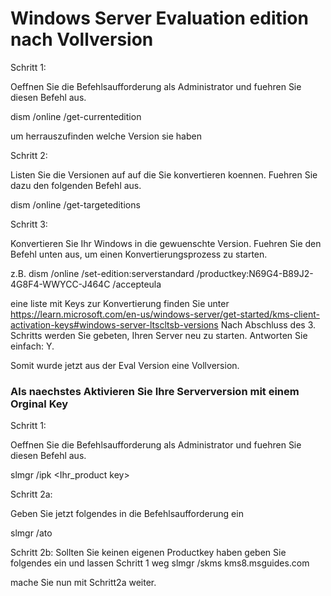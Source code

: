 # Windows Server Evaluation edition nach Vollversion

Schritt 1: 

Oeffnen Sie die Befehlsaufforderung als Administrator und fuehren Sie diesen Befehl aus.

  dism /online /get-currentedition

um herrauszufinden welche Version sie haben


Schritt 2: 

Listen Sie die Versionen auf auf die Sie konvertieren koennen.
Fuehren Sie dazu den folgenden Befehl aus.

  dism /online /get-targeteditions


Schritt 3:

Konvertieren Sie Ihr Windows in die gewuenschte Version.
Fuehren Sie den Befehl unten aus, um einen Konvertierungsprozess zu starten.

  z.B.
  dism /online /set-edition:serverstandard /productkey:N69G4-B89J2-4G8F4-WWYCC-J464C /accepteula


eine liste mit Keys zur Konvertierung finden Sie unter https://learn.microsoft.com/en-us/windows-server/get-started/kms-client-activation-keys#windows-server-ltscltsb-versions
Nach Abschluss des 3. Schritts werden Sie gebeten, Ihren Server neu zu starten. Antworten Sie einfach: Y.

Somit wurde jetzt aus der Eval Version eine Vollversion. 

### Als naechstes Aktivieren Sie Ihre Serverversion mit einem Orginal Key 

Schritt 1: 

Oeffnen Sie die Befehlsaufforderung als Administrator und fuehren Sie diesen Befehl aus.

  slmgr /ipk <Ihr_product key>

Schritt 2a:

Geben Sie jetzt folgendes in die Befehlsaufforderung ein

 slmgr /ato

Schritt 2b:
Sollten Sie keinen eigenen Productkey haben geben Sie folgendes ein und lassen Schritt 1 weg
 slmgr /skms kms8.msguides.com

mache Sie nun mit Schritt2a weiter.


 
